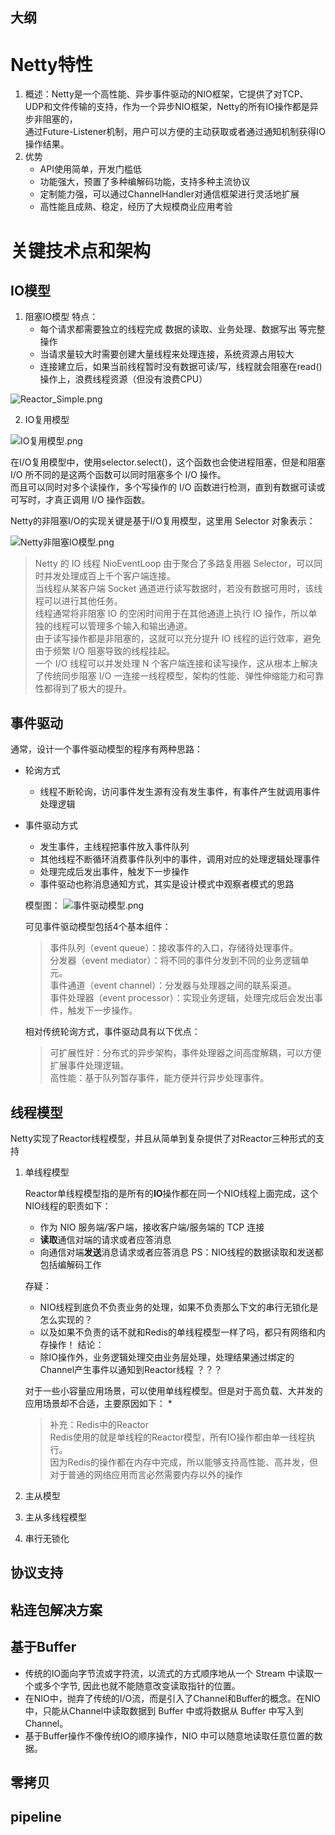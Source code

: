 大纲
---

# Netty特性

1. 概述：Netty是一个高性能、异步事件驱动的NIO框架，它提供了对TCP、UDP和文件传输的支持，作为一个异步NIO框架，Netty的所有IO操作都是异步非阻塞的，  
        通过Future-Listener机制，用户可以方便的主动获取或者通过通知机制获得IO操作结果。
2. 优势
   * API使用简单，开发门槛低
   * 功能强大，预置了多种编解码功能，支持多种主流协议
   * 定制能力强，可以通过ChannelHandler对通信框架进行灵活地扩展
   * 高性能且成熟、稳定，经历了大规模商业应用考验

# 关键技术点和架构

## IO模型

1. 阻塞IO模型
   特点：
   * 每个请求都需要独立的线程完成 数据的读取、业务处理、数据写出 等完整操作
   * 当请求量较大时需要创建大量线程来处理连接，系统资源占用较大
   * 连接建立后，如果当前线程暂时没有数据可读/写，线程就会阻塞在read()操作上，浪费线程资源（但没有浪费CPU）

![Reactor_Simple.png](file/阻塞IO模型.png)

2. IO复用模型

![IO复用模型.png](file/IO复用模型.png)

   在I/O复用模型中，使用selector.select()，这个函数也会使进程阻塞，但是和阻塞 I/O 所不同的是这两个函数可以同时阻塞多个 I/O 操作。  
   而且可以同时对多个读操作，多个写操作的 I/O 函数进行检测，直到有数据可读或可写时，才真正调用 I/O 操作函数。

   Netty的非阻塞I/O的实现关键是基于I/O复用模型，这里用 Selector 对象表示：

![Netty非阻塞IO模型.png](file/Netty非阻塞IO模型.png)

> Netty 的 IO 线程 NioEventLoop 由于聚合了多路复用器 Selector，可以同时并发处理成百上千个客户端连接。  
  当线程从某客户端 Socket 通道进行读写数据时，若没有数据可用时，该线程可以进行其他任务。  
  线程通常将非阻塞 IO 的空闲时间用于在其他通道上执行 IO 操作，所以单独的线程可以管理多个输入和输出通道。  
  由于读写操作都是非阻塞的，这就可以充分提升 IO 线程的运行效率，避免由于频繁 I/O 阻塞导致的线程挂起。  
  一个 I/O 线程可以并发处理 N 个客户端连接和读写操作，这从根本上解决了传统同步阻塞 I/O 一连接一线程模型，架构的性能、弹性伸缩能力和可靠性都得到了极大的提升。

## 事件驱动

通常，设计一个事件驱动模型的程序有两种思路：
* 轮询方式
  - 线程不断轮询，访问事件发生源有没有发生事件，有事件产生就调用事件处理逻辑
* 事件驱动方式
  - 发生事件，主线程把事件放入事件队列
  - 其他线程不断循环消费事件队列中的事件，调用对应的处理逻辑处理事件
  - 处理完成后发出事件，触发下一步操作
  - 事件驱动也称消息通知方式，其实是设计模式中观察者模式的思路

  模型图：
  ![事件驱动模型.png](file/事件驱动模型.png)

  可见事件驱动模型包括4个基本组件：
  > 事件队列（event queue）：接收事件的入口，存储待处理事件。  
  > 分发器（event mediator）：将不同的事件分发到不同的业务逻辑单元。  
  > 事件通道（event channel）：分发器与处理器之间的联系渠道。  
  > 事件处理器（event processor）：实现业务逻辑，处理完成后会发出事件，触发下一步操作。

  相对传统轮询方式，事件驱动具有以下优点：
  > 可扩展性好：分布式的异步架构，事件处理器之间高度解耦，可以方便扩展事件处理逻辑。  
  > 高性能：基于队列暂存事件，能方便并行异步处理事件。

## 线程模型

Netty实现了Reactor线程模型，并且从简单到复杂提供了对Reactor三种形式的支持

1. 单线程模型

   Reactor单线程模型指的是所有的**IO**操作都在同一个NIO线程上面完成，这个NIO线程的职责如下：
   * 作为 NIO 服务端/客户端，接收客户端/服务端的 TCP 连接
   * **读取**通信对端的请求或者应答消息
   * 向通信对端**发送**消息请求或者应答消息
   PS：NIO线程的数据读取和发送都包括编解码工作

   存疑：
   * NIO线程到底负不负责业务的处理，如果不负责那么下文的串行无锁化是怎么实现的？
   * 以及如果不负责的话不就和Redis的单线程模型一样了吗，都只有网络和内存操作！
   结论：
   * 除IO操作外，业务逻辑处理交由业务层处理，处理结果通过绑定的Channel产生事件以通知到Reactor线程 ？？？

   对于一些小容量应用场景，可以使用单线程模型。但是对于高负载、大并发的应用场景却不合适，主要原因如下：
   * 

   > 补充：Redis中的Reactor  
   Redis使用的就是单线程的Reactor模型，所有IO操作都由单一线程执行。  
   因为Redis的操作都在内存中完成，所以能够支持高性能、高并发，但对于普通的网络应用而言必然需要内存以外的操作

2. 主从模型

3. 主从多线程模型

4. 串行无锁化

## 协议支持

## 粘连包解决方案

## 基于Buffer

*  传统的IO面向字节流或字符流，以流式的方式顺序地从一个 Stream 中读取一个或多个字节, 因此也就不能随意改变读取指针的位置。
*  在NIO中，抛弃了传统的I/O流，而是引入了Channel和Buffer的概念。在NIO中，只能从Channel中读取数据到 Buffer 中或将数据从 Buffer 中写入到 Channel。
*  基于Buffer操作不像传统IO的顺序操作，NIO 中可以随意地读取任意位置的数据。

## 零拷贝

## pipeline



















